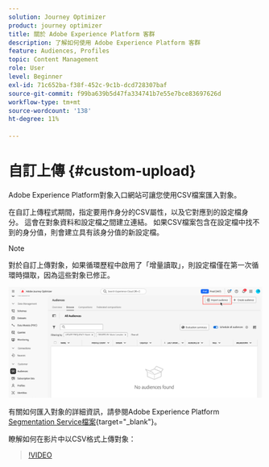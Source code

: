```yaml
---
solution: Journey Optimizer
product: journey optimizer
title: 關於 Adobe Experience Platform 客群
description: 了解如何使用 Adobe Experience Platform 客群
feature: Audiences, Profiles
topic: Content Management
role: User
level: Beginner
exl-id: 71c652ba-f38f-452c-9c1b-dcd728307baf
source-git-commit: f99ba639b5d47fa334741b7e55e7bce83697626d
workflow-type: tm+mt
source-wordcount: '138'
ht-degree: 11%

---
```


# 自訂上傳 {#custom-upload}

Adobe Experience Platform對象入口網站可讓您使用CSV檔案匯入對象。

在自訂上傳程式期間，指定要用作身分的CSV屬性，以及它對應到的設定檔身分。 這會在對象資料和設定檔之間建立連結。 如果CSV檔案包含在設定檔中找不到的身分值，則會建立具有該身分值的新設定檔。

>[!NOTE]
>
>對於自訂上傳對象，如果循環歷程中啟用了「增量讀取」，則設定檔僅在第一次循環時擷取，因為這些對象已修正。

![](assets/import-audience.png)

有關如何匯入對象的詳細資訊，請參閱Adobe Experience Platform [Segmentation Service檔案](https://experienceleague.adobe.com/en/docs/experience-platform/segmentation/ui/audience-portal#import-audience){target="_blank"}。

瞭解如何在影片中以CSV格式上傳對象：

>[!VIDEO](https://video.tv.adobe.com/v/3421714?quality=12)

